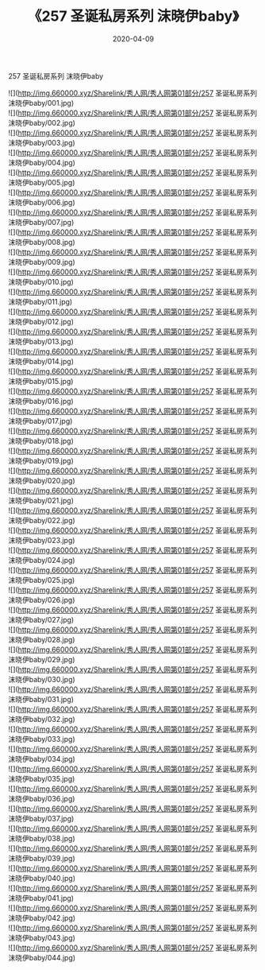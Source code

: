 ﻿---
layout: post
title:  《257 圣诞私房系列 沫晓伊baby》
date:   2020-04-09
img: http://img.660000.xyz/Sharelink/秀人网/秀人网第01部分/257 圣诞私房系列 沫晓伊baby/000.jpg
categories: [美女, 清纯, 唯美]
---

257 圣诞私房系列 沫晓伊baby

  ![](http://img.660000.xyz/Sharelink/秀人网/秀人网第01部分/257 圣诞私房系列 沫晓伊baby/001.jpg) <br> ![](http://img.660000.xyz/Sharelink/秀人网/秀人网第01部分/257 圣诞私房系列 沫晓伊baby/002.jpg) <br> ![](http://img.660000.xyz/Sharelink/秀人网/秀人网第01部分/257 圣诞私房系列 沫晓伊baby/003.jpg) <br> ![](http://img.660000.xyz/Sharelink/秀人网/秀人网第01部分/257 圣诞私房系列 沫晓伊baby/004.jpg) <br> ![](http://img.660000.xyz/Sharelink/秀人网/秀人网第01部分/257 圣诞私房系列 沫晓伊baby/005.jpg) <br> ![](http://img.660000.xyz/Sharelink/秀人网/秀人网第01部分/257 圣诞私房系列 沫晓伊baby/006.jpg) <br> ![](http://img.660000.xyz/Sharelink/秀人网/秀人网第01部分/257 圣诞私房系列 沫晓伊baby/007.jpg) <br> ![](http://img.660000.xyz/Sharelink/秀人网/秀人网第01部分/257 圣诞私房系列 沫晓伊baby/008.jpg) <br> ![](http://img.660000.xyz/Sharelink/秀人网/秀人网第01部分/257 圣诞私房系列 沫晓伊baby/009.jpg) <br> ![](http://img.660000.xyz/Sharelink/秀人网/秀人网第01部分/257 圣诞私房系列 沫晓伊baby/010.jpg) <br> ![](http://img.660000.xyz/Sharelink/秀人网/秀人网第01部分/257 圣诞私房系列 沫晓伊baby/011.jpg) <br> ![](http://img.660000.xyz/Sharelink/秀人网/秀人网第01部分/257 圣诞私房系列 沫晓伊baby/012.jpg) <br> ![](http://img.660000.xyz/Sharelink/秀人网/秀人网第01部分/257 圣诞私房系列 沫晓伊baby/013.jpg) <br> ![](http://img.660000.xyz/Sharelink/秀人网/秀人网第01部分/257 圣诞私房系列 沫晓伊baby/014.jpg) <br> ![](http://img.660000.xyz/Sharelink/秀人网/秀人网第01部分/257 圣诞私房系列 沫晓伊baby/015.jpg) <br> ![](http://img.660000.xyz/Sharelink/秀人网/秀人网第01部分/257 圣诞私房系列 沫晓伊baby/016.jpg) <br> ![](http://img.660000.xyz/Sharelink/秀人网/秀人网第01部分/257 圣诞私房系列 沫晓伊baby/017.jpg) <br> ![](http://img.660000.xyz/Sharelink/秀人网/秀人网第01部分/257 圣诞私房系列 沫晓伊baby/018.jpg) <br> ![](http://img.660000.xyz/Sharelink/秀人网/秀人网第01部分/257 圣诞私房系列 沫晓伊baby/019.jpg) <br> ![](http://img.660000.xyz/Sharelink/秀人网/秀人网第01部分/257 圣诞私房系列 沫晓伊baby/020.jpg) <br> ![](http://img.660000.xyz/Sharelink/秀人网/秀人网第01部分/257 圣诞私房系列 沫晓伊baby/021.jpg) <br> ![](http://img.660000.xyz/Sharelink/秀人网/秀人网第01部分/257 圣诞私房系列 沫晓伊baby/022.jpg) <br> ![](http://img.660000.xyz/Sharelink/秀人网/秀人网第01部分/257 圣诞私房系列 沫晓伊baby/023.jpg) <br> ![](http://img.660000.xyz/Sharelink/秀人网/秀人网第01部分/257 圣诞私房系列 沫晓伊baby/024.jpg) <br> ![](http://img.660000.xyz/Sharelink/秀人网/秀人网第01部分/257 圣诞私房系列 沫晓伊baby/025.jpg) <br> ![](http://img.660000.xyz/Sharelink/秀人网/秀人网第01部分/257 圣诞私房系列 沫晓伊baby/026.jpg) <br> ![](http://img.660000.xyz/Sharelink/秀人网/秀人网第01部分/257 圣诞私房系列 沫晓伊baby/027.jpg) <br> ![](http://img.660000.xyz/Sharelink/秀人网/秀人网第01部分/257 圣诞私房系列 沫晓伊baby/028.jpg) <br> ![](http://img.660000.xyz/Sharelink/秀人网/秀人网第01部分/257 圣诞私房系列 沫晓伊baby/029.jpg) <br> ![](http://img.660000.xyz/Sharelink/秀人网/秀人网第01部分/257 圣诞私房系列 沫晓伊baby/030.jpg) <br> ![](http://img.660000.xyz/Sharelink/秀人网/秀人网第01部分/257 圣诞私房系列 沫晓伊baby/031.jpg) <br> ![](http://img.660000.xyz/Sharelink/秀人网/秀人网第01部分/257 圣诞私房系列 沫晓伊baby/032.jpg) <br> ![](http://img.660000.xyz/Sharelink/秀人网/秀人网第01部分/257 圣诞私房系列 沫晓伊baby/033.jpg) <br> ![](http://img.660000.xyz/Sharelink/秀人网/秀人网第01部分/257 圣诞私房系列 沫晓伊baby/034.jpg) <br> ![](http://img.660000.xyz/Sharelink/秀人网/秀人网第01部分/257 圣诞私房系列 沫晓伊baby/035.jpg) <br> ![](http://img.660000.xyz/Sharelink/秀人网/秀人网第01部分/257 圣诞私房系列 沫晓伊baby/036.jpg) <br> ![](http://img.660000.xyz/Sharelink/秀人网/秀人网第01部分/257 圣诞私房系列 沫晓伊baby/037.jpg) <br> ![](http://img.660000.xyz/Sharelink/秀人网/秀人网第01部分/257 圣诞私房系列 沫晓伊baby/038.jpg) <br> ![](http://img.660000.xyz/Sharelink/秀人网/秀人网第01部分/257 圣诞私房系列 沫晓伊baby/039.jpg) <br> ![](http://img.660000.xyz/Sharelink/秀人网/秀人网第01部分/257 圣诞私房系列 沫晓伊baby/040.jpg) <br> ![](http://img.660000.xyz/Sharelink/秀人网/秀人网第01部分/257 圣诞私房系列 沫晓伊baby/041.jpg) <br> ![](http://img.660000.xyz/Sharelink/秀人网/秀人网第01部分/257 圣诞私房系列 沫晓伊baby/042.jpg) <br> ![](http://img.660000.xyz/Sharelink/秀人网/秀人网第01部分/257 圣诞私房系列 沫晓伊baby/043.jpg) <br> ![](http://img.660000.xyz/Sharelink/秀人网/秀人网第01部分/257 圣诞私房系列 沫晓伊baby/044.jpg) <br>